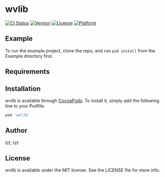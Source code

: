 # wvlib

[![CI Status](https://img.shields.io/travis/tzt/wvlib.svg?style=flat)](https://travis-ci.org/tzt/wvlib)
[![Version](https://img.shields.io/cocoapods/v/wvlib.svg?style=flat)](https://cocoapods.org/pods/wvlib)
[![License](https://img.shields.io/cocoapods/l/wvlib.svg?style=flat)](https://cocoapods.org/pods/wvlib)
[![Platform](https://img.shields.io/cocoapods/p/wvlib.svg?style=flat)](https://cocoapods.org/pods/wvlib)

## Example

To run the example project, clone the repo, and run `pod install` from the Example directory first.

## Requirements

## Installation

wvlib is available through [CocoaPods](https://cocoapods.org). To install
it, simply add the following line to your Podfile:

```ruby
pod 'wvlib'
```

## Author

tzt, tzt

## License

wvlib is available under the MIT license. See the LICENSE file for more info.
